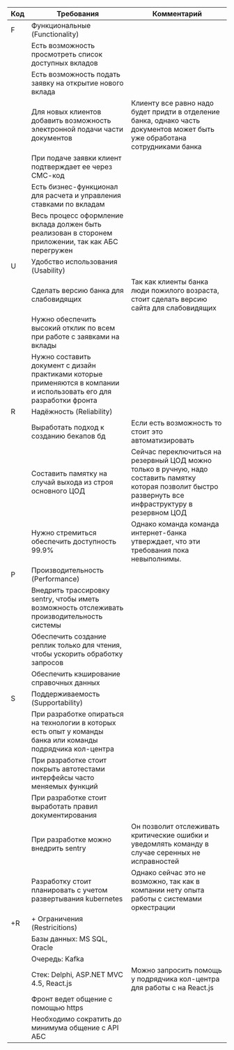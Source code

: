 | Код | Требования                              | Комментарий  |
|-----|------------------------------------     |--------------|
| F   | Функциональные (Functionality)          |              |
|     | Есть возможность просмотреть список доступных вкладов                                     |              |
|     | Есть возможность подать заявку на открытие нового вклада                                     |              |
|     | Для новых клиентов добавить возможность электронной подачи  части документов                                    | Клиенту все равно надо будет придти в отделение банка, однако часть документов может быть уже обработана сотрудниками банка             |
|     | При подаче заявки клиент подтверждает ее через СМС-код                                    |              |
|     | Есть бизнес-функционал для расчета и управления ставками по вкладам                                     |              |
|     | Весь процесс оформление вклада должен быть реализован в сторонем приложении, так как АБС перегружен                                     |              |
| U   | Удобство использования (Usability)      |              |
|     | Сделать версию банка для слабовидящих                                     | Так как клиенты банка люди пожилого возраста, стоит сделать версию сайта для слабовидящих             |
|     | Нужно обеспечить высокий отклик по всем при работе с заявками на вклады                                 |              |
|     | Нужно составить документ с дизайн практиками которые применяются в компании и использовать его для разработки фронта                                     |              |
| R   | Надёжность (Reliability)                |              |
|     | Выработать подход к созданию бекапов бд                                     | Если есть возможность то стоит это автоматизировать             |
|     | Составить памятку на случай выхода из строя основного ЦОД                                    | Сейчас переключиться на резервный ЦОД можно только в ручную, надо составить памятку которая позволит быстро развернуть все инфраструктуру в резервном ЦОД            |
|     | Нужно стремиться обеспечить доступность 99.9%   | Однако команда команда интернет-банка утверждает, что эти требования пока невыполнимы.             |
| P   | Производительность (Performance)        |              |
|     | Внедрить трассировку sentry, чтобы иметь возможность отслеживать производительность системы                                     |              |
|     | Обеспечить создание реплик только для чтения, чтобы ускорить обработку запросов                                    |              |
|     | Обеспечить кэширование справочных данных                                    |              |
| S   | Поддерживаемость (Supportability)       |              |
|     | При разработке опираться на технологии в которых есть опыт у команды банка или команды подрядчика кол-центра                                    |              |
|     | При разработке стоит покрыть автотестами интерфейсы часто меняемых функций                                   |              |
|     | При разработке стоит выработать правил документирования                                    |              |
|     | При разработке можно внедрить sentry                                   | Он позволит отслеживать критические ошибки и уведомлять команду в случае серенных не исправностей              |
|     | Разработку стоит планировать с учетом развертывания kubernetes                                     | Однако сейчас это не возможно, так как в компании нету опыта работы с системами оркестрации             |
| +R  | + Ограничения (Restricitions)           |              |
|     | Базы данных: MS SQL, Oracle             |              |
|     | Очередь: Kafka                          |              |
|     | Стек: Delphi, ASP.NET MVC 4.5, React.js   |  Можно запросить помощь у подрядчика кол-центра для работы с на React.js             |
|     | Фронт ведет общение с помощью https |
|     | Необходимо сократить до минимума общение с API АБС  |              |


